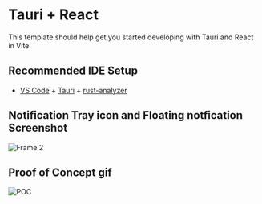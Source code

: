 # Tauri + React

This template should help get you started developing with Tauri and React in Vite.

## Recommended IDE Setup

- [VS Code](https://code.visualstudio.com/) + [Tauri](https://marketplace.visualstudio.com/items?itemName=tauri-apps.tauri-vscode) + [rust-analyzer](https://marketplace.visualstudio.com/items?itemName=rust-lang.rust-analyzer)

## Notification Tray icon and Floating notfication Screenshot

![Frame 2](https://user-images.githubusercontent.com/72456774/229507160-fcb0311f-2244-4a8a-899e-71c270058779.png)

## Proof of Concept gif

![POC](https://user-images.githubusercontent.com/72456774/229507498-cff5ec8e-c948-4a75-9cdf-b352a30eb762.gif)
